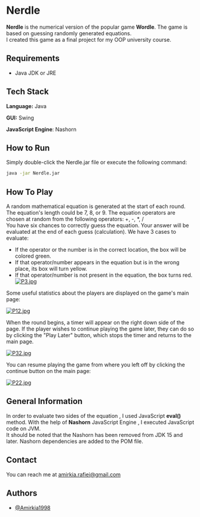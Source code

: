 
# Nerdle

**Nerdle** is the numerical version of the popular 
game **Wordle**. The game is based on guessing
randomly generated equations.  
I created 
this game as a final project for my OOP university course.
## Requirements
- Java JDK or JRE   

## Tech Stack

**Language:** Java

**GUI:** Swing

**JavaScript Engine**: Nashorn


## How to Run
Simply double-click the 
Nerdle.jar file or execute the following command:

```bash
java -jar Nerdle.jar
```

## How To Play
A random mathematical equation is generated at the 
start of each round. The equation's length could be 
7, 8, or 9. The equation operators are chosen at random 
from the following operators: +, -, *, /  
You have six chances to correctly guess the equation. 
Your answer will be evaluated at the end of each guess 
(calculation). We have 3 cases to evaluate:   
- If the operator or the number is in the correct location, the box will be colored green. 
- If that operator/number appears in the equation but is in the wrong place, its box will turn yellow. 
- If that operator/number is not present in the equation, the box turns red.
[![P3.jpg](https://i.postimg.cc/BnbKDgg6/P3.jpg)](https://postimg.cc/bZXrf14c) 



Some useful statistics about the players are displayed on the 
game's main page:

[![P12.jpg](https://i.postimg.cc/mkcrkXRf/P12.jpg)](https://postimg.cc/ZvSmDLCV)

When the round begins, a timer will appear on the right down 
side of the page. If the player wishes to continue playing 
the game later, they can do so by clicking the "Play Later" 
button, which stops the timer and returns to the main page.

[![P32.jpg](https://i.postimg.cc/YC7mD7Mv/P32.jpg)](https://postimg.cc/gnMJrfwp)

You can resume playing the game from where you 
left off by clicking the continue button on the main page:

[![P22.jpg](https://i.postimg.cc/NjGjrjQk/P22.jpg)](https://postimg.cc/dLXYbvkh)
## General Information

In order to evaluate two sides of the equation , 
I used JavaScript **eval()** method. With the help of **Nashorn** 
JavaScript Engine , I executed  JavaScript code on JVM.  
It should be noted that the 
Nashorn has been removed from JDK 15 and later.
Nashorn dependencies are added to the POM file.


## Contact 
You can reach me at
amirkia.rafiei@gmail.com
## Authors

- [@Amirkia1998](https://github.com/Amirkia1998)

